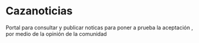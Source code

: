 # Cazanoticias
Portal para consultar y publicar noticas para poner a prueba  la aceptación , por medio de la opinión de la comunidad

